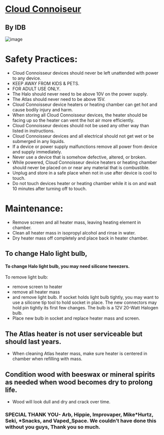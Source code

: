 # [Cloud Connoiseur](https://cloud-connoisseur.com/)
## By IDB
![image](https://user-images.githubusercontent.com/104687767/166182758-323d8ed9-46cd-466e-9cc8-495373cdbde3.png)

# Safety Practices:
 
- Cloud Connoisseur devices should never be left unattended with power to any device. 
- KEEP AWAY FROM KIDS & PETS. 
- FOR ADULT USE ONLY. 
- The Halo should never need to be above 10V on the power supply. 
- The Atlas should never need to be above 15V. 
- Cloud Connoisseur device heaters or heating chamber can get hot and cause bodily injury and harm. 
- When storing all Cloud Connoisseur devices, the heater should be facing up so the heater can vent the hot air more efficiently. 
- Cloud Connoisseur devices should not be used any other way than listed in instructions. 
- Cloud Connoisseur devices and all electrical should not get wet or be submerged in any liquids. 
- If a device or power supply malfunctions remove all power from device and supply immediately. 
- Never use a device that is somehow defective, altered, or broken. 
- While powered, Cloud Connoisseur device heaters or heating chamber should never be placed on or near any material that is combustible. 
- Unplug and store in a safe place when not in use after device is cool to touch. 
- Do not touch devices heater or heating chamber while it is on and wait 10 minutes after turning off to touch.

# Maintenance:
- Remove screen and all heater mass, leaving heating element in chamber. 
- Clean all heater mass in isopropyl alcohol and rinse in water. 
- Dry heater mass off completely and place back in heater chamber.

## To change Halo light bulb,
#### To change Halo light bulb, you may need silicone tweezers. 

To remove light bulb:
- remove screen to heater
- remove all heater mass
- and remove light bulb. If socket holds light bulb tightly, you may want to use a silicone tip tool to hold socket in place. The new connectors may hold pin tightly its first few changes. The bulb is a 12V 20-Watt Halogen bulb. 
- Place new bulb in socket and replace heater mass and screen.


## The Atlas heater is not user serviceable but should last years. 
- When cleaning Atlas heater mass, make sure heater is centered in chamber when refilling with mass.
## Condition wood with beeswax or mineral spirits as needed when wood becomes dry to prolong life. 

- Wood will look dull and dry and crack over time.

### SPECIAL THANK YOU- Arb, Hippie, Improvaper, Mike*Hurtz, Seki, *Snacks, and Vaped_Space. We couldn’t have done this without you guys, Thank you so much.

